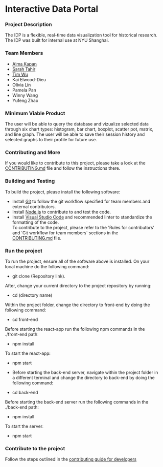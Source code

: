 # Interactive Data Portal

### Project Description

The IDP is a flexible, real-time data visualization tool for historical research. The IDP was built for internal use at NYU Shanghai.

### Team Members

- [Alma Kapan](https://github.com/almazhankapan)
- [Sarah Tahir](https://github.com/saraaahh63)
- [Tim Wu](https://github.com/TimWGY)
- Kai Elwood-Dieu
- Olivia Lin
- Pamela Pan
- Winny Wang
- Yufeng Zhao

### Minimum Viable Product

The user will be able to query the database and vizualize selected data through six chart types: histogram, bar chart, boxplot, scatter pot, matrix, and line graph. The user will be able to save their session history and selected graphs to their profile for future use.

### Contributing and More

If you would like to contribute to this project, please take a look at the [CONTRIBUTING.md](./CONTRIBUTING.md) file and follow the instructions there.

### Building and Testing

To build the project, please install the following software:   <br>
- Install [Git](https://git-scm.com/) to follow the git workflow specified for team members and external contributors. 
- Install [Node.js](https://nodejs.org/) to contribute to and test the code. 
- Install [Visual Studio Code](https://code.visualstudio.com/download) and recommended linter to standardize the formatting of the code. <br>
To contribute to the project, please refer to the 'Rules for contributors' and 'Git workflow for team members' sections in the [CONTRIBUTING.md](./CONTRIBUTING.md) file. 

### Run the project

To run the project, ensure all of the software above is installed. On your local machine do the following command:<br>
- git clone (Repository link). <br>

After, change your current directory to the project repository by running: <br>
- cd (directory name) <br>

Within the project folder, change the directory to front-end by doing the following command: <br>
- cd front-end <br>

Before starting the react-app run the following npm commands in the ./front-end path: <br>
 - npm install <br>

To start the react-app: <br>
- npm start <br>

- Before starting the back-end server, navigate within the project folder in a different terminal and change the directory to back-end by doing the following command: <br>
- cd back-end <br>

Before starting the back-end server run the following commands in the ./back-end path: <br>
 - npm install <br>

To start the server: <br>
- npm start <br>

### Contribute to the project

Follow the steps outlined in the [contributing guide for developers](https://github.com/HRL-at-NYUSH/Interactive-Portal/blob/main/CONTRIBUTING.md#the-git-workflow-that-the-team-follows)
